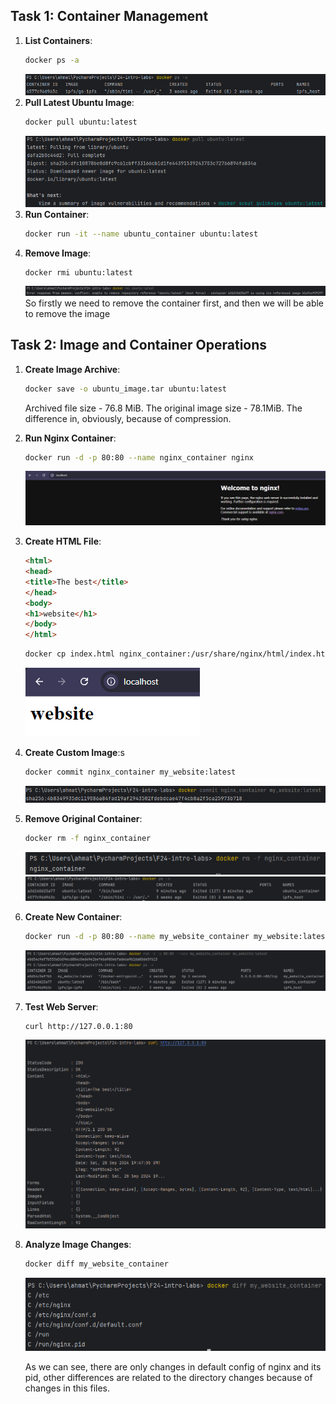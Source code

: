 ## Task 1: Container Management


1. **List Containers**:
     ```sh
     docker ps -a
     ```
   ![img.png](Images/img.png)
2. **Pull Latest Ubuntu Image**:
     ```sh
     docker pull ubuntu:latest
     ```
    ![img_1.png](Images/img_1.png)
3. **Run Container**:
     ```sh
     docker run -it --name ubuntu_container ubuntu:latest
     ```
4. **Remove Image**:
     ```sh
     docker rmi ubuntu:latest
     ```
    ![img_2.png](Images/img_2.png)
    So firstly we need to remove the container first, and then we will be able to remove the image

## Task 2: Image and Container Operations

1. **Create Image Archive**:

     ```sh
     docker save -o ubuntu_image.tar ubuntu:latest
     ```

   Archived file size - 76.8 MiB. The original image size - 78.1MiB. The difference in, obviously, because of compression.
2. **Run Nginx Container**:
     ```sh
     docker run -d -p 80:80 --name nginx_container nginx
     ```
    ![img_3.png](Images/img_3.png)

3. **Create HTML File**:
     ```html
     <html>
     <head>
     <title>The best</title>
     </head>
     <body>
     <h1>website</h1>
     </body>
     </html>
     ```
     ```sh
     docker cp index.html nginx_container:/usr/share/nginx/html/index.html
     ```
   
    ![img_4.png](Images/img_4.png)

4. **Create Custom Image**:s
     ```sh
     docker commit nginx_container my_website:latest
     ```
    ![img_5.png](Images/img_5.png)
5. **Remove Original Container**:
     ```sh
     docker rm -f nginx_container
     ```
   ![img_6.png](Images/img_6.png)
   ![img_7.png](Images/img_7.png)

6. **Create New Container**:
     ```sh
     docker run -d -p 80:80 --name my_website_container my_website:latest
     ```
   ![img_8.png](Images/img_8.png)
7. **Test Web Server**:
     ```sh
     curl http://127.0.0.1:80
     ```
   ![img_9.png](Images/img_9.png)
8. **Analyze Image Changes**:
     ```sh
     docker diff my_website_container
     ```
   ![img_10.png](Images/img_10.png)

   As we can see, there are only changes in default config of nginx and its pid, other differences are related to the directory changes because of changes in this files.